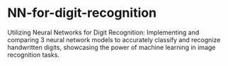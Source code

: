 # NN-for-digit-recognition
Utilizing Neural Networks for Digit Recognition: Implementing and comparing 3 neural network models to accurately classify and recognize handwritten digits, showcasing the power of machine learning in image recognition tasks.
